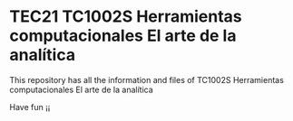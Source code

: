 # TEC21 TC1002S Herramientas computacionales El arte de la analítica

This repository has all the information and files of TC1002S Herramientas computacionales El arte de la analítica

Have fun ¡¡
